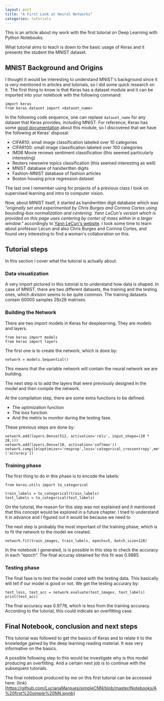 ```yaml
---
layout: post
title: "A First Look at Neural Networks"
categories: tutorials
---
```


This is an article about my work with the first tutorial on Deep Learning with Python Notebooks. 

What tutorial aims to teach is down to the basic usage of Keras and it presents the student the MNIST dataset. 

## MNIST Background and Origins

I thought it would be interesting to understand MNIST's background since it is very mentioned in articles and tutorials, so I did some quick research on it. The first thing to know is that Keras has a dataset module and it can be imported into your notebook with the following command:

```
import keras
from keras.dataset import <dataset_name>
```

In the following code sequence, one can replase `dataset_name` for any dataset that Keras provides, including MNIST. For reference, Keras has some [good documentation](https://keras.io/datasets/) about this module, so I discovered that we have the following at Keras' disposal:

* CIFAR10: small image classification labeled over 10 categories
* CIFAR100: small image classification labeled over 100 categories
* IMDB Movie reviews sentiment classification (this seemed particularly interesting)
* Reuters newswire topics classification (this seemed interesting as well)
* MNIST database of handwritten digits
* Fashion-MNIST database of fashion articles
* Boston housing price regression dataset 

The last one I remember using for projects of a previous class I took on supervised learning and intro to computer vision. 

Now, about MINIST itself, it started as handwritten digit database which was *"originally set and experimented by Chris Burges and Corinna Cortes using bounding-box normalization and centering. Yann LeCun's version which is provided on this page uses centering by center of mass within in a larger window."* accordingly to [Yann LeCun's website](http://yann.lecun.com/exdb/mnist/index.html). I took some time to learn about professor Lecun and also Chris Burges and Corinna Cortes, and found very interesting to find a woman's collaboration on this. 

## Tutorial steps

In this section I cover what the tutorial is actually about. 

### Data visualization

A very import pictured in this tutorial is to understand how data is shaped. In case of MNIST, there are two different datasets, the training and the testing ones, which division seems to be quite common. The training datasets contain 60000 samples 28x28 matrixes.

### Building the Network

There are two import models in Keras for deeplearning. They are models and layers.

```
from keras import models
from keras import layers
```

The first one is to create the network, which is done by:

```
network = models.Sequential()
```

This means that the variable network will contain the neural network we are building. 

The next step is to add the layers that were previously designed in the model and then compile the network. 

At the compilation step, there are some extra functions to be defined:

* The optimization function
* The loss function
* And the metrix to monitor during the testing fase.

These previous steps are done by:

```
network.add(layers.Dense(512, activation='relu', input_shape=(28 * 28,)))
network.add(layers.Dense(10, activation='softmax'))
network.compile(optimizer='rmsprop',loss='categorical_crossentropy',metrics=['accuracy'])
```

### Training phase

The first thing to do in this phase is to encode the labels:

```
from keras.utils import to_categorical

train_labels = to_categorical(train_labels)
test_labels = to_categorical(test_labels)
```

On the tutorial, the reason for this step was not explained and it mentioned that this concept would be explored in a future chapter. I tried to understand it in advance and I figured out it would be because we need to 

The next step is probably the most important of the training phase, which is to fit the network to the model we created. 

```
network.fit(train_images, train_labels, epochs=5, batch_size=128)
```

In the notebook I generated, is is possible in this step to check the accuracy in each "epoch". The final accuray obtained for this fit was 0.9885

### Testing phase

The final fase is to test the model crated with the testing data. This basically will tell if our model is good or not. We get the testing accurary by:

```
test_loss, test_acc = network.evaluate(test_images, test_labels)
print(test_acc)
```

The final accuracy was 0.9778, which is less from the training accuracy. According to the tutorial, this could indicate an overfitting case.

## Final Notebook, conclusion and next steps

This tutorial was followed to get the basics of Keras and to relate it to the knowledge gained by the deep learning reading material. It was very informative on the basics. 

A possible following step to this would be investigate why is this model producing an overfitting. And a certain next job is to continue with the subsequent tutorials.

The final notebook produced by me on this first tutorial can be accessed here: (link)[https://github.com/LucianaMarques/simpleCNN/blob/master/Notebooks/A%20first%20simple%20NN.ipynb]